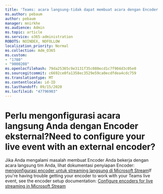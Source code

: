 ```yaml
---
title: 'Teams: acara langsung-tidak dapat membuat acara dengan Encoder eksternal'
ms.author: pebaum
author: pebaum
manager: mnirkhe
ms.audience: Admin
ms.topic: article
ms.service: o365-administration
ROBOTS: NOINDEX, NOFOLLOW
localization_priority: Normal
ms.collection: Adm_O365
ms.custom:
- "1780"
- "9000208"
ms.openlocfilehash: 79da25365c9e3131f35c080ecd1c7f904d3c05e0
ms.sourcegitcommit: c6692ce0fa1358ec3529e59ca0ecdfdea4cdc759
ms.translationtype: MT
ms.contentlocale: id-ID
ms.lasthandoff: 09/15/2020
ms.locfileid: "47796903"
---
```

# <a name="need-to-configure-your-live-event-with-an-external-encoder"></a><span data-ttu-id="bc18e-102">Perlu mengonfigurasi acara langsung Anda dengan Encoder eksternal?</span><span class="sxs-lookup"><span data-stu-id="bc18e-102">Need to configure your live event with an external encoder?</span></span>

<span data-ttu-id="bc18e-103">Jika Anda mengalami masalah membuat Encoder Anda bekerja dengan acara langsung tim Anda, lihat dokumentasi penyiapan Encoder: [mengonfigurasi encoder untuk streaming langsung di Microsoft Stream](https://docs.microsoft.com/stream/live-encoder-setup)</span><span class="sxs-lookup"><span data-stu-id="bc18e-103">If you're having trouble getting your encoder to work with your Teams live event, see the encoder setup documentation: [Configure encoders for live streaming in Microsoft Stream](https://docs.microsoft.com/stream/live-encoder-setup)</span></span>